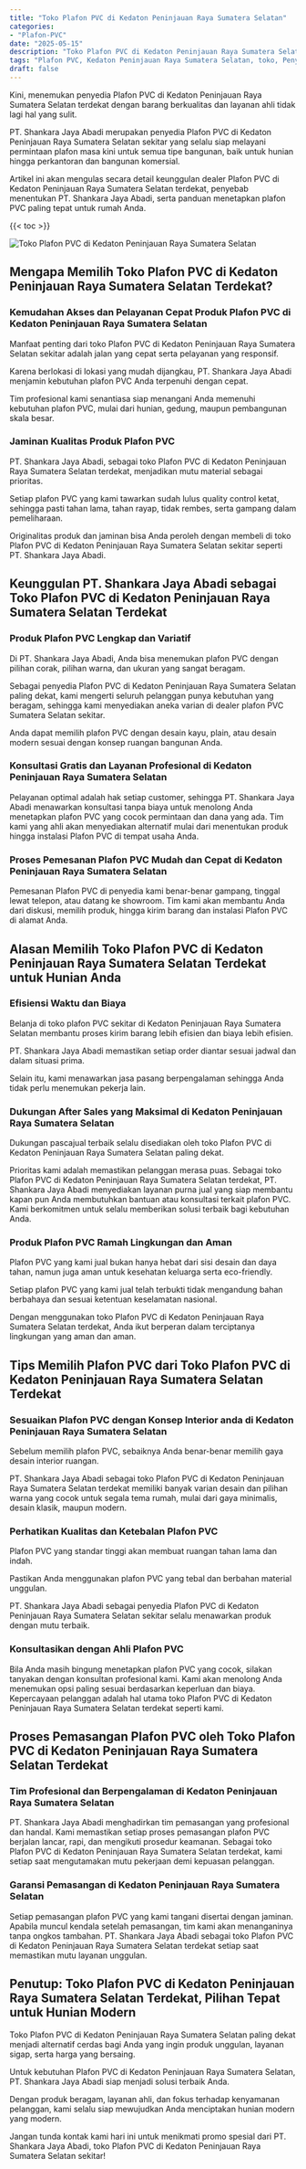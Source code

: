 ```yaml
---
title: "Toko Plafon PVC di Kedaton Peninjauan Raya Sumatera Selatan"
categories: 
- "Plafon-PVC"
date: "2025-05-15"
description: "Toko Plafon PVC di Kedaton Peninjauan Raya Sumatera Selatan bagi tempat tinggal, kantor, dan gerai. Plafon terbaik, variasi motif, pilihan warna elegan, dengan jasa pemasangan dikerjakan oleh tim berpengalaman dan kepastian resmi!|Jasa penyediaan Plafon PVC di Kedaton Peninjauan Raya Sumatera Selatan bagi kebutuhan tempat tinggal, perkantoran, maupun gerai, dengan produk terbaik dan pemasangan oleh teknisi profesional serta kepastian resmi.|Solusi Plafon PVC di Kedaton Peninjauan Raya Sumatera Selatan yang terbukti untuk rumah, kantor, serta toko, dengan plafon unggulan dan pemasangan dikerjakan oleh teknisi berpengalaman serta kepastian resmi.|Penjualan Plafon PVC di Kedaton Peninjauan Raya Sumatera Selatan untuk hunian, perkantoran, dan gerai, beserta plafon terbaik dan instalasi dikerjakan oleh tenaga ahli berpengalaman, lengkap dengan jaminan resmi.}"
tags: "Plafon PVC, Kedaton Peninjauan Raya Sumatera Selatan, toko, Penyedia, distributor"
draft: false
---
```


Kini, menemukan penyedia Plafon PVC di Kedaton Peninjauan Raya Sumatera Selatan terdekat dengan barang berkualitas dan layanan ahli tidak lagi hal yang sulit.

PT. Shankara Jaya Abadi merupakan penyedia Plafon PVC di Kedaton Peninjauan Raya Sumatera Selatan sekitar yang selalu siap melayani permintaan plafon masa kini untuk semua tipe bangunan, baik untuk hunian hingga perkantoran dan bangunan komersial.

Artikel ini akan mengulas secara detail keunggulan dealer Plafon PVC di Kedaton Peninjauan Raya Sumatera Selatan terdekat, penyebab menentukan PT. Shankara Jaya Abadi, serta panduan menetapkan plafon PVC paling tepat untuk rumah Anda.

{{< toc >}}

![Toko Plafon PVC di Kedaton Peninjauan Raya Sumatera Selatan](/images/Plafon-PVC/Toko-Plafon-PVC-di-Kedaton-Peninjauan-Raya-Sumatera-Selatan.png)


## Mengapa Memilih Toko Plafon PVC di Kedaton Peninjauan Raya Sumatera Selatan Terdekat?

### Kemudahan Akses dan Pelayanan Cepat Produk Plafon PVC di Kedaton Peninjauan Raya Sumatera Selatan

Manfaat penting dari toko Plafon PVC di Kedaton Peninjauan Raya Sumatera Selatan sekitar adalah jalan yang cepat serta pelayanan yang responsif.

Karena berlokasi di lokasi yang mudah dijangkau, PT. Shankara Jaya Abadi menjamin kebutuhan plafon PVC Anda terpenuhi dengan cepat.

Tim profesional kami senantiasa siap menangani Anda memenuhi kebutuhan plafon PVC, mulai dari hunian, gedung, maupun pembangunan skala besar.

### Jaminan Kualitas Produk Plafon PVC

PT. Shankara Jaya Abadi, sebagai toko Plafon PVC di Kedaton Peninjauan Raya Sumatera Selatan terdekat, menjadikan mutu material sebagai prioritas.

Setiap plafon PVC yang kami tawarkan sudah lulus quality control ketat, sehingga pasti tahan lama, tahan rayap, tidak rembes, serta gampang dalam pemeliharaan.

Originalitas produk dan jaminan bisa Anda peroleh dengan membeli di toko Plafon PVC di Kedaton Peninjauan Raya Sumatera Selatan sekitar seperti PT. Shankara Jaya Abadi.

## Keunggulan PT. Shankara Jaya Abadi sebagai Toko Plafon PVC di Kedaton Peninjauan Raya Sumatera Selatan Terdekat

### Produk Plafon PVC Lengkap dan Variatif

Di PT. Shankara Jaya Abadi, Anda bisa menemukan plafon PVC dengan pilihan corak, pilihan warna, dan ukuran yang sangat beragam.

Sebagai penyedia Plafon PVC di Kedaton Peninjauan Raya Sumatera Selatan paling dekat, kami mengerti seluruh pelanggan punya kebutuhan yang beragam, sehingga kami menyediakan aneka varian di dealer plafon PVC Sumatera Selatan sekitar.

Anda dapat memilih plafon PVC dengan desain kayu, plain, atau desain modern sesuai dengan konsep ruangan bangunan Anda.

### Konsultasi Gratis dan Layanan Profesional di Kedaton Peninjauan Raya Sumatera Selatan

Pelayanan optimal adalah hak setiap customer, sehingga PT. Shankara Jaya Abadi menawarkan konsultasi tanpa biaya untuk menolong Anda menetapkan plafon PVC yang cocok permintaan dan dana yang ada. Tim kami yang ahli akan menyediakan alternatif mulai dari menentukan produk hingga instalasi Plafon PVC di tempat usaha Anda.

### Proses Pemesanan Plafon PVC Mudah dan Cepat di Kedaton Peninjauan Raya Sumatera Selatan

Pemesanan Plafon PVC di penyedia kami benar-benar gampang, tinggal lewat telepon, atau datang ke showroom. Tim kami akan membantu Anda dari diskusi, memilih produk, hingga kirim barang dan instalasi Plafon PVC di alamat Anda.

## Alasan Memilih Toko Plafon PVC di Kedaton Peninjauan Raya Sumatera Selatan Terdekat untuk Hunian Anda

### Efisiensi Waktu dan Biaya

Belanja di toko plafon PVC sekitar di Kedaton Peninjauan Raya Sumatera Selatan membantu proses kirim barang lebih efisien dan biaya lebih efisien.

PT. Shankara Jaya Abadi memastikan setiap order diantar sesuai jadwal dan dalam situasi prima.

Selain itu, kami menawarkan jasa pasang berpengalaman sehingga Anda tidak perlu menemukan pekerja lain.

### Dukungan After Sales yang Maksimal di Kedaton Peninjauan Raya Sumatera Selatan

Dukungan pascajual terbaik selalu disediakan oleh toko Plafon PVC di Kedaton Peninjauan Raya Sumatera Selatan paling dekat.

Prioritas kami adalah memastikan pelanggan merasa puas. Sebagai toko Plafon PVC di Kedaton Peninjauan Raya Sumatera Selatan terdekat, PT. Shankara Jaya Abadi menyediakan layanan purna jual yang siap membantu kapan pun Anda membutuhkan bantuan atau konsultasi terkait plafon PVC. Kami berkomitmen untuk selalu memberikan solusi terbaik bagi kebutuhan Anda.

### Produk Plafon PVC Ramah Lingkungan dan Aman

Plafon PVC yang kami jual bukan hanya hebat dari sisi desain dan daya tahan, namun juga aman untuk kesehatan keluarga serta eco-friendly.

Setiap plafon PVC yang kami jual telah terbukti tidak mengandung bahan berbahaya dan sesuai ketentuan keselamatan nasional.

Dengan menggunakan toko Plafon PVC di Kedaton Peninjauan Raya Sumatera Selatan terdekat, Anda ikut berperan dalam terciptanya lingkungan yang aman dan aman.

## Tips Memilih Plafon PVC dari Toko Plafon PVC di Kedaton Peninjauan Raya Sumatera Selatan Terdekat

### Sesuaikan Plafon PVC dengan Konsep Interior anda di Kedaton Peninjauan Raya Sumatera Selatan

Sebelum memilih plafon PVC, sebaiknya Anda benar-benar memilih gaya desain interior ruangan.

PT. Shankara Jaya Abadi sebagai toko Plafon PVC di Kedaton Peninjauan Raya Sumatera Selatan terdekat memiliki banyak varian desain dan pilihan warna yang cocok untuk segala tema rumah, mulai dari gaya minimalis, desain klasik, maupun modern.

### Perhatikan Kualitas dan Ketebalan Plafon PVC

Plafon PVC yang standar tinggi akan membuat ruangan tahan lama dan indah.

Pastikan Anda menggunakan plafon PVC yang tebal dan berbahan material unggulan.

PT. Shankara Jaya Abadi sebagai penyedia Plafon PVC di Kedaton Peninjauan Raya Sumatera Selatan sekitar selalu menawarkan produk dengan mutu terbaik.

### Konsultasikan dengan Ahli Plafon PVC

Bila Anda masih bingung menetapkan plafon PVC yang cocok, silakan tanyakan dengan konsultan profesional kami. Kami akan menolong Anda menemukan opsi paling sesuai berdasarkan keperluan dan biaya. Kepercayaan pelanggan adalah hal utama toko Plafon PVC di Kedaton Peninjauan Raya Sumatera Selatan terdekat seperti kami.

## Proses Pemasangan Plafon PVC oleh Toko Plafon PVC di Kedaton Peninjauan Raya Sumatera Selatan Terdekat

### Tim Profesional dan Berpengalaman di Kedaton Peninjauan Raya Sumatera Selatan

PT. Shankara Jaya Abadi menghadirkan tim pemasangan yang profesional dan handal. Kami memastikan setiap proses pemasangan plafon PVC berjalan lancar, rapi, dan mengikuti prosedur keamanan. Sebagai toko Plafon PVC di Kedaton Peninjauan Raya Sumatera Selatan terdekat, kami setiap saat mengutamakan mutu pekerjaan demi kepuasan pelanggan.

### Garansi Pemasangan di Kedaton Peninjauan Raya Sumatera Selatan

Setiap pemasangan plafon PVC yang kami tangani disertai dengan jaminan. Apabila muncul kendala setelah pemasangan, tim kami akan menanganinya tanpa ongkos tambahan. PT. Shankara Jaya Abadi sebagai toko Plafon PVC di Kedaton Peninjauan Raya Sumatera Selatan terdekat setiap saat memastikan mutu layanan unggulan.

## Penutup: Toko Plafon PVC di Kedaton Peninjauan Raya Sumatera Selatan Terdekat, Pilihan Tepat untuk Hunian Modern

Toko Plafon PVC di Kedaton Peninjauan Raya Sumatera Selatan paling dekat menjadi alternatif cerdas bagi Anda yang ingin produk unggulan, layanan sigap, serta harga yang bersaing.

Untuk kebutuhan Plafon PVC di Kedaton Peninjauan Raya Sumatera Selatan, PT. Shankara Jaya Abadi siap menjadi solusi terbaik Anda.

Dengan produk beragam, layanan ahli, dan fokus terhadap kenyamanan pelanggan, kami selalu siap mewujudkan Anda menciptakan hunian modern yang modern.

Jangan tunda kontak kami hari ini untuk menikmati promo spesial dari PT. Shankara Jaya Abadi, toko Plafon PVC di Kedaton Peninjauan Raya Sumatera Selatan sekitar!